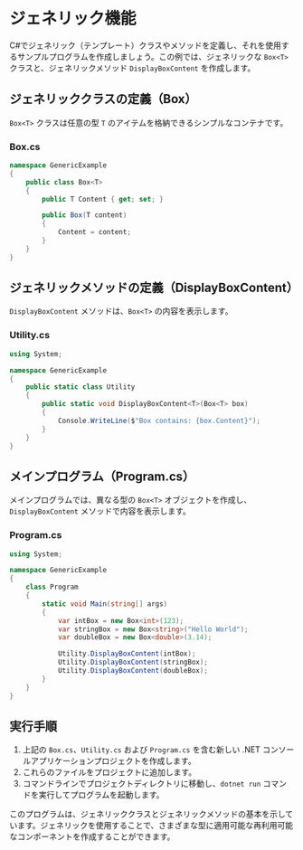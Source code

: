 # ジェネリック機能

C#でジェネリック（テンプレート）クラスやメソッドを定義し、それを使用するサンプルプログラムを作成しましょう。この例では、ジェネリックな `Box<T>` クラスと、ジェネリックメソッド `DisplayBoxContent` を作成します。

## ジェネリッククラスの定義（Box<T>）
`Box<T>` クラスは任意の型 `T` のアイテムを格納できるシンプルなコンテナです。

### Box.cs

```csharp
namespace GenericExample
{
	public class Box<T>
	{
		public T Content { get; set; }

		public Box(T content)
		{
			Content = content;
		}
	}
}
```

## ジェネリックメソッドの定義（DisplayBoxContent）
`DisplayBoxContent` メソッドは、`Box<T>` の内容を表示します。

### Utility.cs

```csharp
using System;

namespace GenericExample
{
	public static class Utility
	{
		public static void DisplayBoxContent<T>(Box<T> box)
		{
			Console.WriteLine($"Box contains: {box.Content}");
		}
	}
}
```

## メインプログラム（Program.cs）
メインプログラムでは、異なる型の `Box<T>` オブジェクトを作成し、`DisplayBoxContent` メソッドで内容を表示します。

### Program.cs

```csharp
using System;

namespace GenericExample
{
	class Program
	{
		static void Main(string[] args)
		{
			var intBox = new Box<int>(123);
			var stringBox = new Box<string>("Hello World");
			var doubleBox = new Box<double>(3.14);

			Utility.DisplayBoxContent(intBox);
			Utility.DisplayBoxContent(stringBox);
			Utility.DisplayBoxContent(doubleBox);
		}
	}
}
```

## 実行手順
1. 上記の `Box.cs`、`Utility.cs` および `Program.cs` を含む新しい .NET コンソールアプリケーションプロジェクトを作成します。
2. これらのファイルをプロジェクトに追加します。
3. コマンドラインでプロジェクトディレクトリに移動し、`dotnet run` コマンドを実行してプログラムを起動します。

このプログラムは、ジェネリッククラスとジェネリックメソッドの基本を示しています。ジェネリックを使用することで、さまざまな型に適用可能な再利用可能なコンポーネントを作成することができます。
